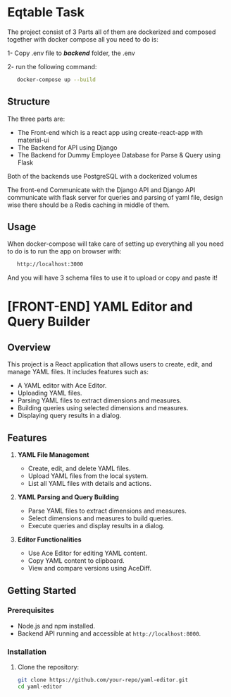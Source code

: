 # Eqtable Task

The project consist of 3 Parts all of them are dockerized and composed together with docker compose all you need to do is:

1- Copy .env file to _**backend**_ folder, the .env

2- run the following command:

```bash
   docker-compose up --build
```

## Structure

The three parts are:

- The Front-end which is a react app using create-react-app with material-ui
- The Backend for API using Django
- The Backend for Dummy Employee Database for Parse & Query using Flask

Both of the backends use PostgreSQL with a dockerized volumes

The front-end Communicate with the Django API and Django API communicate with flask server for queries and parsing of yaml file, design wise there should be a Redis caching in middle of them.

## Usage

When docker-compose will take care of setting up everything all you need to do is to run the app on browser with:

```bash
   http://localhost:3000
```

And you will have 3 schema files to use it to upload or copy and paste it!

# [FRONT-END] YAML Editor and Query Builder

## Overview

This project is a React application that allows users to create, edit, and manage YAML files. It includes features such as:

- A YAML editor with Ace Editor.
- Uploading YAML files.
- Parsing YAML files to extract dimensions and measures.
- Building queries using selected dimensions and measures.
- Displaying query results in a dialog.

## Features

1. **YAML File Management**

   - Create, edit, and delete YAML files.
   - Upload YAML files from the local system.
   - List all YAML files with details and actions.

2. **YAML Parsing and Query Building**

   - Parse YAML files to extract dimensions and measures.
   - Select dimensions and measures to build queries.
   - Execute queries and display results in a dialog.

3. **Editor Functionalities**
   - Use Ace Editor for editing YAML content.
   - Copy YAML content to clipboard.
   - View and compare versions using AceDiff.

## Getting Started

### Prerequisites

- Node.js and npm installed.
- Backend API running and accessible at `http://localhost:8000`.

### Installation

1. Clone the repository:
   ```bash
   git clone https://github.com/your-repo/yaml-editor.git
   cd yaml-editor
   ```
